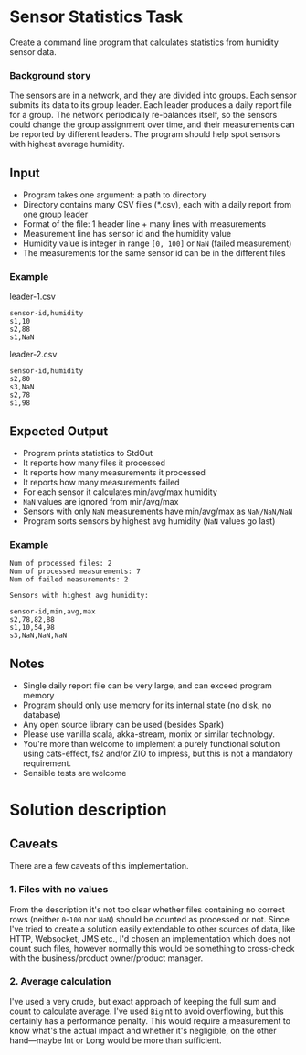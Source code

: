 # Sensor Statistics Task

Create a command line program that calculates statistics from humidity sensor data.

### Background story

The sensors are in a network, and they are divided into groups. Each sensor submits its data to its group leader.
Each leader produces a daily report file for a group. The network periodically re-balances itself, so the sensors could
change the group assignment over time, and their measurements can be reported by different leaders. The program should
help spot sensors with highest average humidity.

## Input

- Program takes one argument: a path to directory
- Directory contains many CSV files (*.csv), each with a daily report from one group leader
- Format of the file: 1 header line + many lines with measurements
- Measurement line has sensor id and the humidity value
- Humidity value is integer in range `[0, 100]` or `NaN` (failed measurement)
- The measurements for the same sensor id can be in the different files

### Example

leader-1.csv
```
sensor-id,humidity
s1,10
s2,88
s1,NaN
```

leader-2.csv
```
sensor-id,humidity
s2,80
s3,NaN
s2,78
s1,98
```

## Expected Output

- Program prints statistics to StdOut
- It reports how many files it processed
- It reports how many measurements it processed
- It reports how many measurements failed
- For each sensor it calculates min/avg/max humidity
- `NaN` values are ignored from min/avg/max
- Sensors with only `NaN` measurements have min/avg/max as `NaN/NaN/NaN`
- Program sorts sensors by highest avg humidity (`NaN` values go last)

### Example

```
Num of processed files: 2
Num of processed measurements: 7
Num of failed measurements: 2

Sensors with highest avg humidity:

sensor-id,min,avg,max
s2,78,82,88
s1,10,54,98
s3,NaN,NaN,NaN
```

## Notes

- Single daily report file can be very large, and can exceed program memory
- Program should only use memory for its internal state (no disk, no database)
- Any open source library can be used (besides Spark) 
- Please use vanilla scala, akka-stream, monix or similar technology. 
- You're more than welcome to implement a purely functional solution using cats-effect, fs2 and/or ZIO to impress, 
  but this is not a mandatory requirement. 
- Sensible tests are welcome


# Solution description

## Caveats
There are a few caveats of this implementation.

### 1. Files with no values
From the description it's not too clear
whether files containing no correct rows (neither `0`-`100` nor `NaN`) should be counted as processed or not.
Since I've tried to create a solution easily extendable to other sources of data,
like HTTP, Websocket, JMS etc., I'd chosen an implementation
which does not count such files, however normally this would be something to cross-check with
the business/product owner/product manager.

### 2. Average calculation
I've used a very crude, but exact approach of keeping the full sum and count
to calculate average. I've used `Big`Int to avoid overflowing, but this certainly
has a performance penalty. This would require a measurement to know
what's the actual impact and whether it's negligible, on the other hand—maybe Int
or Long would be more than sufficient. 